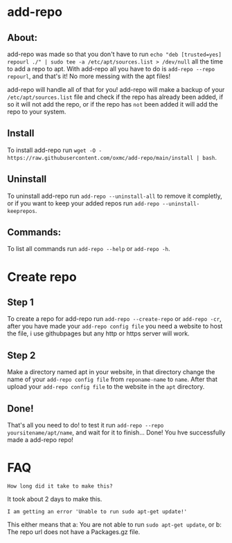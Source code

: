 # add-repo

## About:

add-repo was made so that you don't have to run `echo "deb [trusted=yes] repourl ./" | sudo tee -a /etc/apt/sources.list > /dev/null` all the time to add a repo to apt.
With add-repo all you have to do is ```add-repo --repo repourl```, and that's it! No more messing with the apt files!

add-repo will handle all of that for you!
add-repo will make a backup of your `/etc/apt/sources.list` file
and check if the repo has already been added, if so it will not add the repo,
or if the repo has `not` been added it will add the repo to your system.

## Install

To install add-repo run ```wget -O - https://raw.githubusercontent.com/oxmc/add-repo/main/install | bash```.

## Uninstall

To uninstall add-repo run ```add-repo --uninstall-all``` to remove it completly, or if you want to keep your added repos run ```add-repo --uninstall-keeprepos```.

## Commands:

To list all commands run ```add-repo --help``` or ```add-repo -h```.

# Create repo

## Step 1

To create a repo for add-repo run ```add-repo --create-repo``` or ```add-repo -cr```,
after you have made your `add-repo config file` you need a website to host the file, i use githubpages but any http or https server will work.

## Step 2

Make a directory named apt in your website, in that directory change the name of your `add-repo config file` from `reponame-name` to `name`.
After that upload your `add-repo config file` to the website in the `apt` directory.

## Done!

That's all you need to do!
to test it run ```add-repo --repo yoursitename/apt/name```, and wait for it to finish...
Done! You hve successfully made a add-repo repo!

# FAQ

`How long did it take to make this?`

It took about 2 days to make this.

`I am getting an error 'Unable to run sudo apt-get update!'`

This either means that a: You are not able to run `sudo apt-get update`, or b: The repo url does not have a Packages.gz file.
